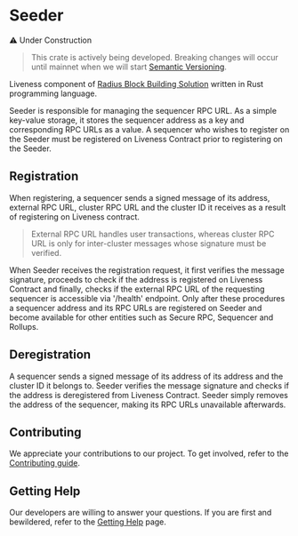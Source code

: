 # Seeder

:warning: Under Construction
> This crate is actively being developed. Breaking changes will occur until mainnet when we will start [Semantic Versioning](https://semver.org/).

Liveness component of [Radius Block Building Solution]() written in Rust programming language.

Seeder is responsible for managing the sequencer RPC URL. As a simple key-value storage, it stores the sequencer address as a key and corresponding RPC URLs as a value. A sequencer who wishes to register on the Seeder must be registered on Liveness Contract prior to registering on the Seeder.

## Registration
When registering, a sequencer sends a signed message of its address, external RPC URL, cluster RPC URL and the cluster ID it receives as a result of registering on Liveness contract. 

> External RPC URL handles user transactions, whereas cluster RPC URL is only for inter-cluster messages whose signature must be verified.

When Seeder receives the registration request, it first verifies the message signature, proceeds to check if the address is registered on Liveness Contract and finally, checks if the external RPC URL of the requesting sequencer is accessible via '/health' endpoint. Only after these procedures a sequencer address and its RPC URLs are registered on Seeder and become available for other entities such as Secure RPC, Sequencer and Rollups.

## Deregistration
A sequencer sends a signed message of its address of its address and the cluster ID it belongs to. Seeder verifies the message signature and checks if the address is deregistered from Liveness Contract. Seeder simply removes the address of the sequencer, making its RPC URLs unavailable afterwards.

## Contributing
We appreciate your contributions to our project. To get involved, refer to the [Contributing guide](https://github.com/radiusxyz/radius-docs-bbs/blob/main/contributing_guide.md).

## Getting Help
Our developers are willing to answer your questions. If you are first and bewildered, refer to the [Getting Help](https://github.com/radiusxyz/radius-docs-bbs/blob/main/getting_help.md) page.
